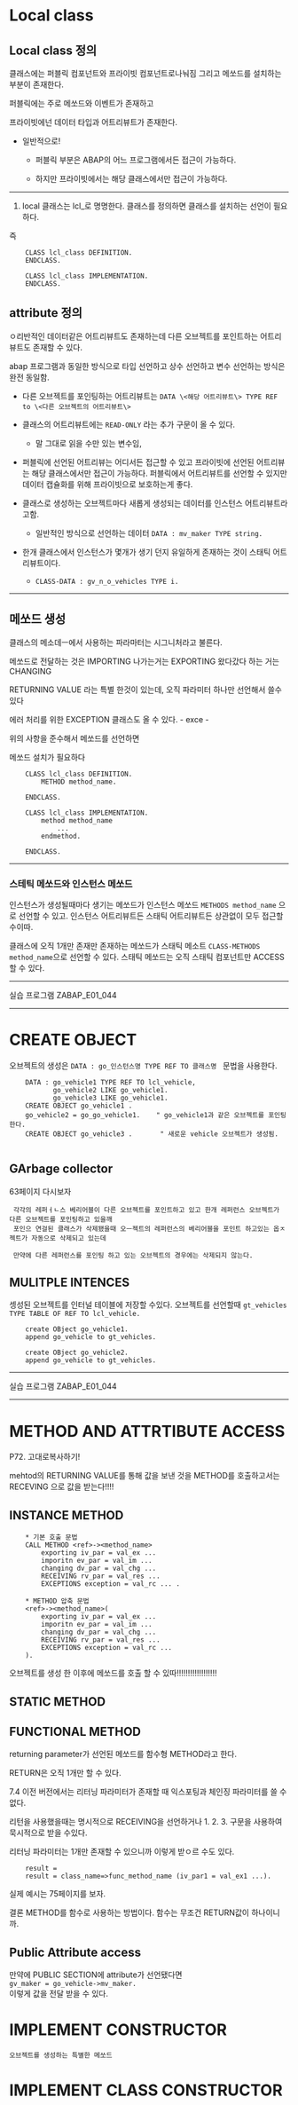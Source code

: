 # Local class 
## Local class 정의

클래스에는 퍼블릭 컴포넌트와 프라이빗 컴포넌트로나눠짐
그리고 메쏘드를 설치하는 부분이 존재한다.


퍼블릭에는 주로 메쏘드와 이벤트가 존재하고

프라이빗에넌 데이터 타입과 어트리뷰트가 존재한다.


- 일반적으로!
    - 퍼블릭 부분은 ABAP의 어느 프로그램에서든 접근이 가능하다.

    - 하지만 프라이빗에서는 해당 클래스에서만 접근이 가능하다.

---
1. local 클래스는 lcl_로 명명한다.
클래스를 정의하면 
클래스를 설치하는 선언이 필요하다.

즉
```abap
    CLASS lcl_class DEFINITION.
    ENDCLASS.

    CLASS lcl_class IMPLEMENTATION.
    ENDCLASS.
```

## attribute 정의

ㅇ리반적인 데이터같은 어트리뷰트도 존재하는데 
다른 오브젝트를 포인트하는 어트리뷰트도 존재할 수 있다.

abap 프로그램과 동일한 방식으로 타입 선언하고 상수 선언하고 변수 선언하는 방식은 완전 동일함.
- 다른 오브젝트를 포인팅하는 어트리뷰트는 `DATA \<해당 어트리뷰트\> TYPE REF to \<다른 오브젝트의 어트리뷰트\>`
- 클래스의 어트리뷰트에는 `READ-ONLY` 라는 추가 구문이 올 수 있다.
    - 말 그대로 읽을 수만 있는 변수임,

- 퍼블릭에 선언된 어트리뷰는 어디서든 접근할 수 있고
    프라이빗에 선언된 어트리뷰는 해당 클래스에서만 접근이 가능하다.
    퍼블릭에서 어트리뷰트를 선언할 수 있지만 데이터 캡슐화를 위해 프라이빗으로 보호하는게 좋다.

- 클래스로 생성하는 오브젝트마다 새롭게 생성되는 데이터를 인스턴스 어트리뷰트라고함.
    - 일반적인 방식으로 선언하는 데이터 `DATA : mv_maker TYPE string.`

- 한개 클래스에서 인스턴스가 몇개가 생기 던지 유일하게 존재하는 것이 스태틱 어트리뷰트이다.
    - `CLASS-DATA : gv_n_o_vehicles TYPE i.`


---

## 메쏘드 생성

클래스의 메소데ㅡ에서 사용하는 파라마터는 시그니처라고 불른다.

메쏘드로 전달하는 것은 IMPORTING 
나가는거는 EXPORTING
왔다갔다 하는 거는 CHANGING

RETURNING VALUE 라는 특별 한것이 있는데, 오직 파라미터 하나만 선언해서 쓸수 있다

에러 처리를 위한 EXCEPTION 클래스도 올 수 있다.
    - exce
    - 

위의 사항을 준수해서 메쏘드를 선언하면

메쏘드 설치가 필요하다
```abap
    CLASS lcl_class DEFINITION.
        METHOD method_name.

    ENDCLASS.

    CLASS lcl_class IMPLEMENTATION.
        method method_name
            ...
        endmethod.

    ENDCLASS.
```

---
### 스테틱 메쏘드와 인스턴스 메쏘드
 인스턴스가 생성될때마다 생기는 메쏘드가 인스턴스 메쏘드
`METHODS method_name` 으로 선언할 수 있고.
인스턴스 어트리뷰트든 스태틱 어트리뷰트든 상관없이 모두 접근할 수이따.


 클래스에 오직 1개만 존재만 존재하는 메쏘드가 스태틱 메소트
`CLASS-METHODS method_name`으로 선언할 수 있다.
스태틱 메쏘드는 오직 스태틱 컴포넌트만 ACCESS 할 수 있다.


---
실습 프로그램 ZABAP_E01_044

---

# CREATE OBJECT

오브젝트의 생성은 `DATA : go_인스턴스명 TYPE REF TO 클래스명 ` 문법을 사용한다.

```abap
    DATA : go_vehicle1 TYPE REF TO lcl_vehicle,
           go_vehicle2 LIKE go_vehicle1.
           go_vehicle3 LIKE go_vehicle1.
    CREATE OBJECT go_vehicle1 .
    go_vehicle2 = go_go_vehicle1.    " go_vehicle1과 같은 오브젝트를 포인팅한다.
    CREATE OBJECT go_vehicle3 .       " 새로운 vehicle 오브젝트가 생성됨.
  
```

## GArbage collector

63페이지 다시보자

     각각의 레퍼ㅓㄴ스 베리어블이 다른 오브젝트를 포인트하고 있고 한개 레퍼런스 오브젝트가 다른 오브젝트를 포인팅하고 있을깨
     포인으 연걸된 클래스가 삭제됐을때 오ㅡ젝트의 레퍼런스의 베리어블을 포인트 하고있는 옵ㅈ젝트가 자동으로 삭제되고 있는데

     만약에 다른 레퍼런스를 포인팅 하고 있는 오브젝트의 경우에는 삭제되지 않는다.

## MULITPLE INTENCES
셍성된 오브젝트를 인터널 테이블에 저장할 수있다.
오브젝트를 선언할때 
`gt_vehicles TYPE TABLE OF REF TO lcl_vehicle.`

```abap
    create OBject go_vehicle1.
    append go_vehicle to gt_vehicles.

    create OBject go_vehicle2.
    append go_vehicle to gt_vehicles.

```

---
실습 프로그램 ZABAP_E01_044

---

# METHOD AND ATTRTIBUTE ACCESS

P72. 고대로복사하기!

mehtod의 RETURNING VALUE를 통해 값을 보낸 것을 
METHOD를 호출하고서는 RECEVING 으로 값을 받는다!!!!

## INSTANCE METHOD


```abap
    * 기본 호출 문법
    CALL METHOD <ref>-><method_name>
        exporting iv_par = val_ex ...
        imporitn ev_par = val_im ...
        changing dv_par = val_chg ...
        RECEIVING rv_par = val_res ...
        EXCEPTIONS exception = val_rc ... .

    * METHOD 압축 문법
    <ref>-><method_name>(
        exporting iv_par = val_ex ...
        imporitn ev_par = val_im ...
        changing dv_par = val_chg ...
        RECEIVING rv_par = val_res ...
        EXCEPTIONS exception = val_rc ...
    ).

```

오브젝트를 생성 한 이후에 메쏘드를 호출 할 수 있따!!!!!!!!!!!!!!!!!!

## STATIC METHOD



## FUNCTIONAL METHOD
returning parameter가 선언된 메쏘드를 함수형 METHOD라고 한다.

RETURN은 오직 1개만 할 수 있다.

7.4 이전 버전에서는 리터닝 파라미터가 존재할 때 익스포팅과 체인징 파라미터를 쓸 수 없다.

리턴을 사용했을때는 명시적으로 RECEIVING을 선언하거나 
1. 
2. 
3. 
구문을 사용하여 묵시적으로 받을 수있다.

리터닝 파라미터는 1개만 존재할 수 있으니까 이렇게 받ㅇ르 수도 있다.
```
    result = 
    result = class_name=>func_method_name (iv_par1 = val_ex1 ...).

```



실제 예시는 75페이지를 보자.


결론 METHOD를 함수로 사용하는 방법이다. 함수는 무조건 RETURN값이 하나이니까.


## Public Attribute access
만약에 PUBLIC SECTION에 attribute가 선언됐다면  
`gv_maker = go_vehicle->mv_maker. `  
이렇게 값을 전달 받을 수 있다.


# IMPLEMENT CONSTRUCTOR
    오브젝트를 생성하는 특별한 메쏘드

# IMPLEMENT CLASS CONSTRUCTOR
  